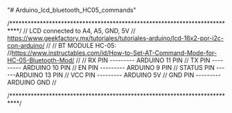 "# Arduino_lcd_bluetooth_HC05_commands" 

/***************************************************************************/
// LCD connected to A4, A5, GND, 5V
// https://www.geekfactory.mx/tutoriales/tutoriales-arduino/lcd-16x2-por-i2c-con-arduino/
//
// BT MODULE HC-05:
//https://www.instructables.com/id/How-to-Set-AT-Command-Mode-for-HC-05-Bluetooth-Mod/
//
// RX PIN --------- ARDUINO 11 PIN 
// TX PIN --------- ARDUINO 10 PIN
// EN PIN --------- ARDUINO 9 PIN
// STATUS PIN ------ARDUINO 13 PIN
// VCC PIN --------- ARDUINO 5V
// GND PIN --------- ARDUINO GND
//

/***************************************************************************/